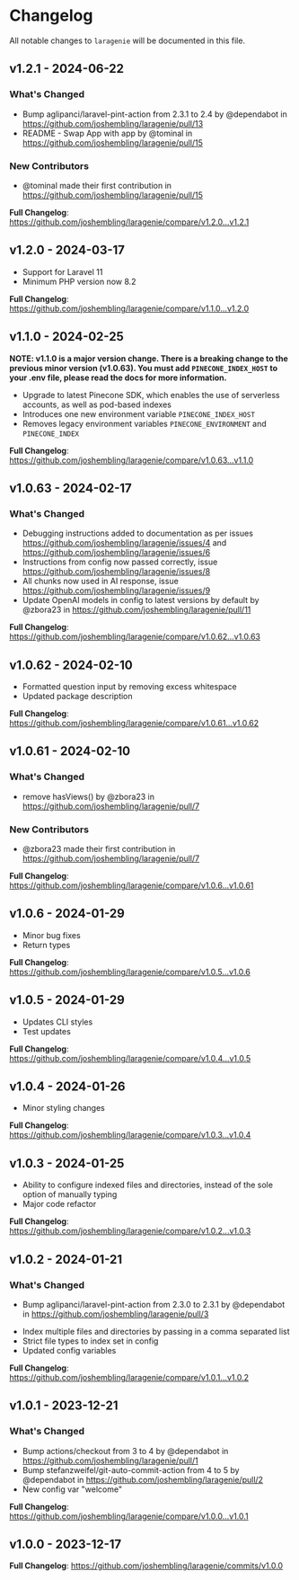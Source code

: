 # Changelog

All notable changes to `laragenie` will be documented in this file.

## v1.2.1 - 2024-06-22

### What's Changed

* Bump aglipanci/laravel-pint-action from 2.3.1 to 2.4 by @dependabot in https://github.com/joshembling/laragenie/pull/13
* README - Swap App with app by @tominal in https://github.com/joshembling/laragenie/pull/15

### New Contributors

* @tominal made their first contribution in https://github.com/joshembling/laragenie/pull/15

**Full Changelog**: https://github.com/joshembling/laragenie/compare/v1.2.0...v1.2.1

## v1.2.0 - 2024-03-17

- Support for Laravel 11
- Minimum PHP version now 8.2

**Full Changelog**: https://github.com/joshembling/laragenie/compare/v1.1.0...v1.2.0

## v1.1.0 - 2024-02-25

**NOTE: v1.1.0 is a major version change. There is a breaking change to the previous minor version (v1.0.63). You must add `PINECONE_INDEX_HOST` to your .env file, please read the docs for more information.**

- Upgrade to latest Pinecone SDK, which enables the use of serverless accounts, as well as pod-based indexes
- Introduces one new environment variable `PINECONE_INDEX_HOST`
- Removes legacy environment variables `PINECONE_ENVIRONMENT` and `PINECONE_INDEX`

**Full Changelog**: https://github.com/joshembling/laragenie/compare/v1.0.63...v1.1.0

## v1.0.63 - 2024-02-17

### What's Changed

- Debugging instructions added to documentation as per issues https://github.com/joshembling/laragenie/issues/4 and https://github.com/joshembling/laragenie/issues/6
- Instructions from config now passed correctly, issue https://github.com/joshembling/laragenie/issues/8
- All chunks now used in AI response, issue https://github.com/joshembling/laragenie/issues/9
- Update OpenAI models in config to latest versions by default by @zbora23 in https://github.com/joshembling/laragenie/pull/11

**Full Changelog**: https://github.com/joshembling/laragenie/compare/v1.0.62...v1.0.63

## v1.0.62 - 2024-02-10

- Formatted question input by removing excess whitespace
- Updated package description

**Full Changelog**: https://github.com/joshembling/laragenie/compare/v1.0.61...v1.0.62

## v1.0.61 - 2024-02-10

### What's Changed

* remove hasViews() by @zbora23 in https://github.com/joshembling/laragenie/pull/7

### New Contributors

* @zbora23 made their first contribution in https://github.com/joshembling/laragenie/pull/7

**Full Changelog**: https://github.com/joshembling/laragenie/compare/v1.0.6...v1.0.61

## v1.0.6 - 2024-01-29

- Minor bug fixes
- Return types

**Full Changelog**: https://github.com/joshembling/laragenie/compare/v1.0.5...v1.0.6

## v1.0.5 - 2024-01-29

- Updates CLI styles
- Test updates

**Full Changelog**: https://github.com/joshembling/laragenie/compare/v1.0.4...v1.0.5

## v1.0.4 - 2024-01-26

- Minor styling changes

**Full Changelog**: https://github.com/joshembling/laragenie/compare/v1.0.3...v1.0.4

## v1.0.3 - 2024-01-25

- Ability to configure indexed files and directories, instead of the sole option of manually typing
- Major code refactor

**Full Changelog**: https://github.com/joshembling/laragenie/compare/v1.0.2...v1.0.3

## v1.0.2 - 2024-01-21

### What's Changed

* Bump aglipanci/laravel-pint-action from 2.3.0 to 2.3.1 by @dependabot in https://github.com/joshembling/laragenie/pull/3

- Index multiple files and directories by passing in a comma separated list
- Strict file types to index set in config
- Updated config variables

**Full Changelog**: https://github.com/joshembling/laragenie/compare/v1.0.1...v1.0.2

## v1.0.1 - 2023-12-21

### What's Changed

* Bump actions/checkout from 3 to 4 by @dependabot in https://github.com/joshembling/laragenie/pull/1
* Bump stefanzweifel/git-auto-commit-action from 4 to 5 by @dependabot in https://github.com/joshembling/laragenie/pull/2
* New config var "welcome"

**Full Changelog**: https://github.com/joshembling/laragenie/compare/v1.0.0...v1.0.1

## v1.0.0 - 2023-12-17

**Full Changelog**: https://github.com/joshembling/laragenie/commits/v1.0.0
